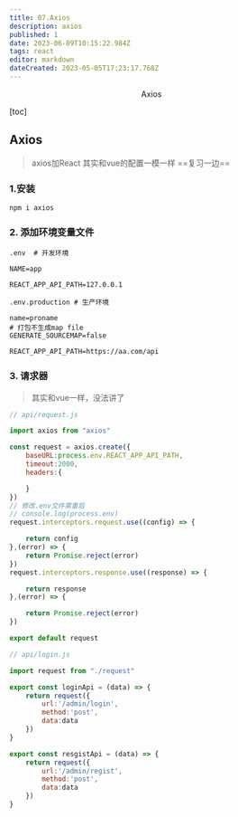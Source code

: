 ```yaml
---
title: 07.Axios
description: axios
published: 1
date: 2023-06-09T10:15:22.984Z
tags: react
editor: markdown
dateCreated: 2023-05-05T17:23:17.768Z
---
```


<center>Axios</center>



[toc]







## Axios

> axios加React  其实和vue的配置一模一样 ==复习一边==





### 1.安装

```shell
npm i axios
```





### 2. 添加环境变量文件

```shell
.env  # 开发环境

NAME=app

REACT_APP_API_PATH=127.0.0.1
```

```shell
.env.production # 生产环境

name=proname
# 打包不生成map file
GENERATE_SOURCEMAP=false

REACT_APP_API_PATH=https://aa.com/api
```



### 3. 请求器

> 其实和vue一样，没法讲了

```js
// api/request.js

import axios from "axios"

const request = axios.create({
    baseURL:process.env.REACT_APP_API_PATH,
    timeout:2000,
    headers:{

    }
})
// 修改.env文件需重启
// console.log(process.env)
request.interceptors.request.use((config) => {

    return config
},(error) => {
    return Promise.reject(error)
})
request.interceptors.response.use((response) => {

    return response
},(error) => {

    return Promise.reject(error)
})

export default request
```

```js
// api/login.js

import request from "./request"

export const loginApi = (data) => {
    return request({
        url:'/admin/login',
        method:'post',
        data:data
    })
}

export const resgistApi = (data) => {
    return request({
        url:'/admin/regist',
        method:'post',
        data:data
    })
}
```

